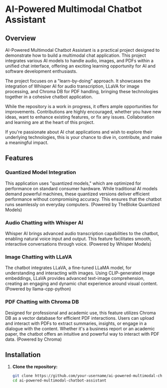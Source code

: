# AI-Powered Multimodal Chatbot Assistant

## Overview

AI-Powered Multimodal Chatbot Assistant is a practical project designed to demonstrate how to build a multimodal chat application. This project integrates various AI models to handle audio, images, and PDFs within a unified chat interface, offering an exciting learning opportunity for AI and software development enthusiasts.

The project focuses on a "learn-by-doing" approach. It showcases the integration of Whisper AI for audio transcription, LLaVA for image processing, and Chroma DB for PDF handling, bringing these technologies together in a cohesive chatbot application.

While the repository is a work in progress, it offers ample opportunities for improvements. Contributions are highly encouraged, whether you have new ideas, want to enhance existing features, or fix any issues. Collaboration and learning are at the heart of this project.

If you're passionate about AI chat applications and wish to explore their underlying technologies, this is your chance to dive in, contribute, and make a meaningful impact.

## Features

### Quantized Model Integration

This application uses "quantized models," which are optimized for performance on standard consumer hardware. While traditional AI models demand powerful machines, these quantized versions deliver efficient performance without compromising accuracy. This ensures that the chatbot runs seamlessly on everyday computers. (Powered by TheBloke Quantized Models)

### Audio Chatting with Whisper AI

Whisper AI brings advanced audio transcription capabilities to the chatbot, enabling natural voice input and output. This feature facilitates smooth, interactive conversations through voice. (Powered by Whisper Models)

### Image Chatting with LLaVA

The chatbot integrates LLaVA, a fine-tuned LLaMA model, for understanding and interacting with images. Using CLIP-generated image embeddings, LLaVA provides advanced text-image comprehension, creating an engaging and dynamic chat experience around visual content. (Powered by llama-cpp-python)

### PDF Chatting with Chroma DB

Designed for professional and academic use, this feature utilizes Chroma DB as a vector database for efficient PDF interactions. Users can upload and interact with PDFs to extract summaries, insights, or engage in a dialogue with the content. Whether it's a business report or an academic paper, the chatbot offers an intuitive and powerful way to interact with PDF data. (Powered by Chroma)

## Installation

1. **Clone the repository:**
   ```bash
   git clone https://github.com/your-username/ai-powered-multimodal-chatbot-assistant.git
   cd ai-powered-multimodal-chatbot-assistant
